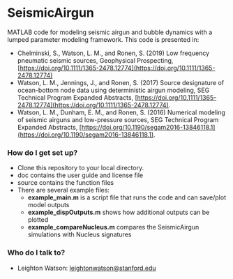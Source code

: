 # SeismicAirgun
MATLAB code for modeling seismic airgun and bubble dynamics with a lumped parameter modeling framework. This code is presented in:
* Chelminski, S., Watson, L. M., and Ronen, S. (2019) Low frequency pneumatic seismic sources, Geophysical Prospecting, [https://doi.org/10.1111/1365-2478.12774](https://doi.org/10.1111/1365-2478.12774)
* Watson, L. M., Jennings, J., and Ronen, S. (2017) Source designature of ocean-bottom node data using deterministic airgun modeling, SEG Technical Program Expanded Abstracts, [https://doi.org/10.1111/1365-2478.12774](https://doi.org/10.1111/1365-2478.12774).
* Watson, L. M., Dunham, E. M., and Ronen, S. (2016) Numerical modeling of seismic airguns and low-pressure sources, SEG Technical Program Expanded Abstracts, [https://doi.org/10.1190/segam2016-13846118.1](https://doi.org/10.1190/segam2016-13846118.1).

### How do I get set up? ###

* Clone this repository to your local directory.
* doc contains the user guide and license file
* source contains the function files
* There are several example files:
  * **example_main.m** is a script file that runs the code and can save/plot model outputs
  * **example_dispOutputs.m** shows how additional outputs can be plotted
  * **example_compareNucleus.m** compares the SeismicAirgun simulations with Nucleus signatures

### Who do I talk to? ###

* Leighton Watson: leightonwatson@stanford.edu

